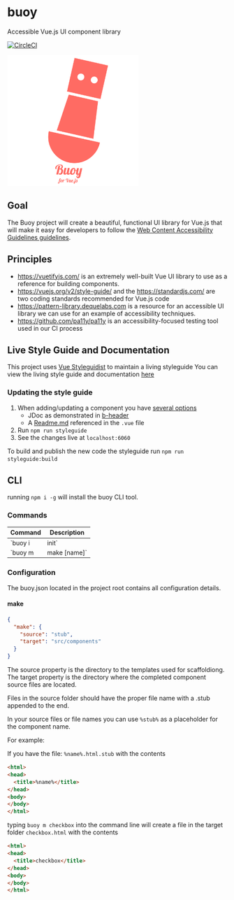 # buoy
Accessible Vue.js UI component library

[![CircleCI](https://circleci.com/gh/fanappics/buoy/tree/master.svg?style=svg)](https://circleci.com/gh/fanappics/buoy/tree/master)

<img src="https://raw.githubusercontent.com/fanappics/buoy/master/buoylogo.png" alt="Buoy Logo" width="300" height="300">

## Goal

The Buoy project will create a beautiful, functional UI library for Vue.js that will make it easy for developers to follow the [Web Content Accessibility Guidelines guidelines](https://www.w3.org/WAI/intro/wcag).

## Principles

- https://vuetifyjs.com/ is an extremely well-built Vue UI library to use as a reference for building components.
- https://vuejs.org/v2/style-guide/ and the https://standardjs.com/ are two coding standards recommended for Vue.js code
- https://pattern-library.dequelabs.com is a resource for an accessible UI library we can use for an example of accessibility techniques.
- https://github.com/pa11y/pa11y is an accessibility-focused testing tool used in our CI process

## Live Style Guide and Documentation

This project uses [Vue Styleguidist](https://github.com/vue-styleguidist/vue-styleguidist) to maintain a living styleguide
You can view the living style guide and documentation [here](https://fanappics.github.io/buoy/)

### Updating the style guide

1. When adding/updating a component you have [several options](https://github.com/vue-styleguidist/vue-styleguidist/blob/master/docs/Documenting.md)
   - JDoc as demonstrated in [b-header](./src/components/BHeader/BHeader.vue)
   - A [Readme.md](src/components/BButton/Readme.md) referenced in the `.vue` file
1. Run `npm run styleguide`
1. See the changes live at `localhost:6060`

To build and publish the new code the styleguide run `npm run styleguide:build`

## CLI

running `npm i -g` will install the buoy CLI tool.
### Commands

| Command | Description |
| --- | --- |
| `buoy i | init` | Create a new buoy.json file with default configuration |
| `buoy m | make [name]` | Scaffold a new component using the `name` parameter |

### Configuration

The buoy.json located in the project root contains all configuration details.

#### make

```json
{
  "make": {
    "source": "stub",
    "target": "src/components"
  }
}
```

The source property is the directory to the templates used for scaffoldiong.  
The target property is the directory where the completed component source files are located.

Files in the source folder should have the proper file name with a .stub appended to the end.

In your source files or file names you can use `%stub%` as a placeholder for the component name.

For example:

If you have the file: `%name%.html.stub` with the contents

```html
<html>
<head>
  <title>%name%</title>
</head>
<body>
</body>
</html>
```

typing `buoy m checkbox` into the command line will create a file in the target folder `checkbox.html` with the contents

```html
<html>
<head>
  <title>checkbox</title>
</head>
<body>
</body>
</html>
```
